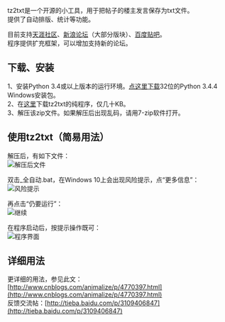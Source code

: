 tz2txt是一个开源的小工具，用于把帖子的楼主发言保存为txt文件。  
提供了自动排版、统计等功能。
  
目前支持[天涯社区](http://bbs.tianya.cn/)、[新浪论坛](http://bbs.sina.com.cn/)（大部分版块）、[百度贴吧](http://tieba.baidu.com/)。  
程序提供扩充框架，可以增加支持新的论坛。

下载、安装
------

1、安装Python 3.4或以上版本的运行环境。[点这里下载](https://www.python.org/ftp/python/3.4.4/python-3.4.4.msi)32位的Python 3.4.4 Windows安装包。  
2、在[这里](https://github.com/animalize/tz2txt/archive/master.zip)下载tz2txt的纯程序，仅几十KB。  
3、解压该zip文件。如果解压后出现乱码，请用7-zip软件打开。

使用tz2txt（简易用法）
------

解压后，有如下文件：  
![解压后文件](https://raw.githubusercontent.com/animalize/pics/master/tz2txt/1.png)

双击_全自动.bat，在Windows 10上会出现风险提示，点“更多信息”：  
![风险提示](https://raw.githubusercontent.com/animalize/pics/master/tz2txt/2.png)

再点击“仍要运行”：  
![继续](https://raw.githubusercontent.com/animalize/pics/master/tz2txt/3.png)

在程序启动后，按提示操作既可：  
![程序界面](https://raw.githubusercontent.com/animalize/pics/master/tz2txt/4.png)


详细用法
------

更详细的用法，参见此文：[http://www.cnblogs.com/animalize/p/4770397.html](http://www.cnblogs.com/animalize/p/4770397.html)  
反馈交流帖：[http://tieba.baidu.com/p/3109406847](http://tieba.baidu.com/p/3109406847)